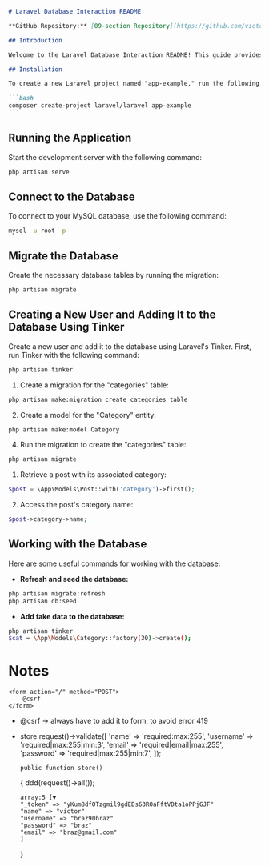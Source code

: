 ````markdown
# Laravel Database Interaction README

**GitHub Repository:** [09-section Repository](https://github.com/victor90braz/09-section-register.git)

## Introduction

Welcome to the Laravel Database Interaction README! This guide provides comprehensive instructions for setting up your Laravel project, connecting to a MySQL database, and creating and interacting with users, posts, and categories using the Tinker tool.

## Installation

To create a new Laravel project named "app-example," run the following command:

```bash
composer create-project laravel/laravel app-example
```
````

## Running the Application

Start the development server with the following command:

```bash
php artisan serve
```

## Connect to the Database

To connect to your MySQL database, use the following command:

```bash
mysql -u root -p
```

## Migrate the Database

Create the necessary database tables by running the migration:

```bash
php artisan migrate
```

## Creating a New User and Adding It to the Database Using Tinker

Create a new user and add it to the database using Laravel's Tinker. First, run Tinker with the following command:

```bash
php artisan tinker
```

1. Create a migration for the "categories" table:

```bash
php artisan make:migration create_categories_table
```

2. Create a model for the "Category" entity:

```bash
php artisan make:model Category
```

4. Run the migration to create the "categories" table:

```bash
php artisan migrate
```

1. Retrieve a post with its associated category:

```php
$post = \App\Models\Post::with('category')->first();
```

2. Access the post's category name:

```php
$post->category->name;
```

## Working with the Database

Here are some useful commands for working with the database:

-   **Refresh and seed the database:**

```bash
php artisan migrate:refresh
php artisan db:seed
```

-   **Add fake data to the database:**

```bash
php artisan tinker
$cat = \App\Models\Category::factory(30)->create();
```

# Notes

    <form action="/" method="POST">
        @csrf
    </form>

-   @csrf -> always have to add it to form, to avoid error 419

-   store
    request()->validate([
    'name' => 'required:max:255',
    'username' => 'required|max:255|min:3',
    'email' => 'required|email|max:255',
    'password' => 'required|max:255|min:7',
    ]);

        public function store()

    {
    ddd(request()->all());

        array:5 [▼
        "_token" => "yKum8dfOTzgmil9gdEDs63ROaFftVDta1oPPjGJF"
        "name" => "victor"
        "username" => "braz90braz"
        "password" => "braz"
        "email" => "braz@gmail.com"
        ]

    }
